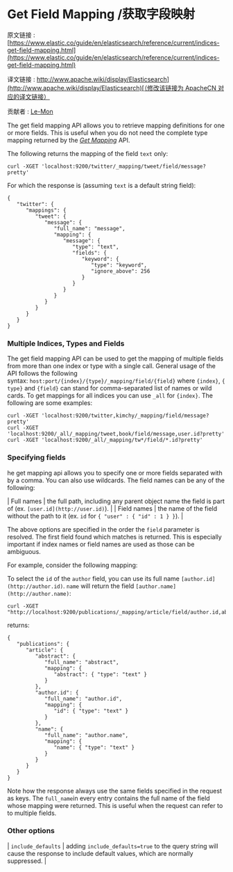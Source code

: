 # Get Field Mapping /获取字段映射

原文链接 : [https://www.elastic.co/guide/en/elasticsearch/reference/current/indices-get-field-mapping.html](https://www.elastic.co/guide/en/elasticsearch/reference/current/indices-get-field-mapping.html)

译文链接 : [http://www.apache.wiki/display/Elasticsearch](http://www.apache.wiki/display/Elasticsearch)[（修改该链接为 ApacheCN 对应的译文链接）](https://www.elastic.co/guide/en/elasticsearch/reference/current/indices-get-mapping.html)

贡献者 : [Le-Mon](/display/~tanwen)

The get field mapping API allows you to retrieve mapping definitions for one or more fields. This is useful when you do not need the complete type mapping returned by the [_Get Mapping_](https://www.elastic.co/guide/en/elasticsearch/reference/current/indices-get-mapping.html "Get Mapping") API.

The following returns the mapping of the field `text` only:

```
curl -XGET 'localhost:9200/twitter/_mapping/tweet/field/message?pretty'
```

For which the response is (assuming `text` is a default string field):

```
{
   "twitter": {
      "mappings": {
         "tweet": {
            "message": {
               "full_name": "message",
               "mapping": {
                  "message": {
                     "type": "text",
                     "fields": {
                        "keyword": {
                           "type": "keyword",
                           "ignore_above": 256
                        }
                     }
                  }
               }
            }
         }
      }
   }
}
```

### Multiple Indices, Types and Fields

The get field mapping API can be used to get the mapping of multiple fields from more than one index or type with a single call. General usage of the API follows the following syntax: `host:port/{index}/{type}/_mapping/field/{field}` where `{index}`, `{type}` and `{field}` can stand for comma-separated list of names or wild cards. To get mappings for all indices you can use `_all` for `{index}`. The following are some examples:

```
curl -XGET 'localhost:9200/twitter,kimchy/_mapping/field/message?pretty'
curl -XGET 'localhost:9200/_all/_mapping/tweet,book/field/message,user.id?pretty'
curl -XGET 'localhost:9200/_all/_mapping/tw*/field/*.id?pretty'

```

### Specifying fields

he get mapping api allows you to specify one or more fields separated with by a comma. You can also use wildcards. The field names can be any of the following:

| Full names | the full path, including any parent object name the field is part of (ex. `[user.id](http://user.id)`). |
| Field names | the name of the field without the path to it (ex. `id` for `{ "user" : { "id" : 1 } }`). |

The above options are specified in the order the `field` parameter is resolved. The first field found which matches is returned. This is especially important if index names or field names are used as those can be ambiguous.

For example, consider the following mapping:

To select the `id` of the `author` field, you can use its full name `[author.id](http://author.id)`. `name` will return the field `[author.name](http://author.name)`:

```
curl -XGET "http://localhost:9200/publications/_mapping/article/field/author.id,abstract,name"

```

returns:

```
{
   "publications": {
      "article": {
         "abstract": {
            "full_name": "abstract",
            "mapping": {
               "abstract": { "type": "text" }
            }
         },
         "author.id": {
            "full_name": "author.id",
            "mapping": {
               "id": { "type": "text" }
            }
         },
         "name": {
            "full_name": "author.name",
            "mapping": {
               "name": { "type": "text" }
            }
         }
      }
   }
}

```

Note how the response always use the same fields specified in the request as keys. The `full_name`in every entry contains the full name of the field whose mapping were returned. This is useful when the request can refer to to multiple fields.

### Other options

| `include_defaults` | adding `include_defaults=true` to the query string will cause the response to include default values, which are normally suppressed. |